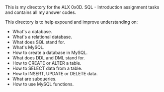 This is my directory for the ALX 0x0D. SQL - Introduction assignment tasks and contains all my answer codes.

This directory is to help expound and improve understanding on:
- What's a database.
- What's a relational database.
- What does SQL stand for.
- What's MySQL.
- How to create a database in MySQL.
- What does DDL and DML stand for.
- How to CREATE or ALTER a table.
- How to SELECT data from a table.
- How to INSERT, UPDATE or DELETE data.
- What are subqueries.
- How to use MySQL functions.
